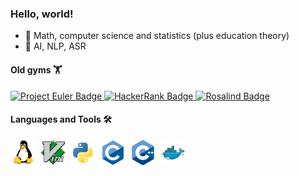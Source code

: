 ### Hello, world!

- :school: Math, computer science and statistics (plus education theory)
- :construction_worker: AI, NLP, ASR

#### Old gyms :weight_lifting:

<div id="badges">
  <a href="https://projecteuler.net/">
    <img src="https://projecteuler.net/profile/jhemmin.png" alt="Project Euler Badge"/>
  </a>
  <a href="https://www.hackerrank.com/jhemmin">
    <img src="https://img.shields.io/badge/-Hackerrank-2EC866?style=for-the-badge&logo=HackerRank&logoColor=white" alt="HackerRank Badge"/>
  </a>
  <a href="https://rosalind.info/users/jahrmoh/">
    <img src="https://img.shields.io/badge/Rosalind-fff?style=for-the-badge&logo=rosalind&logoColor=black" alt="Rosalind Badge"/>
  </a>
</div>

#### Languages and Tools :hammer_and_wrench:

<!--- https://www.sitepoint.com/github-profile-readme/ -->
<div>
  <img src="https://github.com/devicons/devicon/blob/master/icons/linux/linux-original.svg" title="Linux" alt="Linux" width="40" height="40"/>&nbsp;
  <img src="https://github.com/devicons/devicon/blob/master/icons/vim/vim-original.svg" title="Vim" alt="Vim" width="40" height="40"/>&nbsp;
  <img src="https://github.com/devicons/devicon/blob/master/icons/python/python-original.svg" title="Python" alt="Python" width="40" height="40"/>&nbsp;
  <img src="https://github.com/devicons/devicon/blob/master/icons/c/c-original.svg" title="C" alt="C" width="40" height="40"/>&nbsp;
  <img src="https://github.com/devicons/devicon/blob/master/icons/cplusplus/cplusplus-original.svg" title="C++" alt="cplusplus" width="40" height="40"/>&nbsp;
  <img src="https://github.com/devicons/devicon/blob/master/icons/docker/docker-original.svg" title="Docker" alt="Docker" width="40" height="40"/>&nbsp;
</div>

<!--- https://github.com/anuraghazra/github-readme-stats
### :fire: Top languages

![Top Langs](https://github-readme-stats.vercel.app/api/top-langs/?username=jhemmin&layout=compact)
--->
